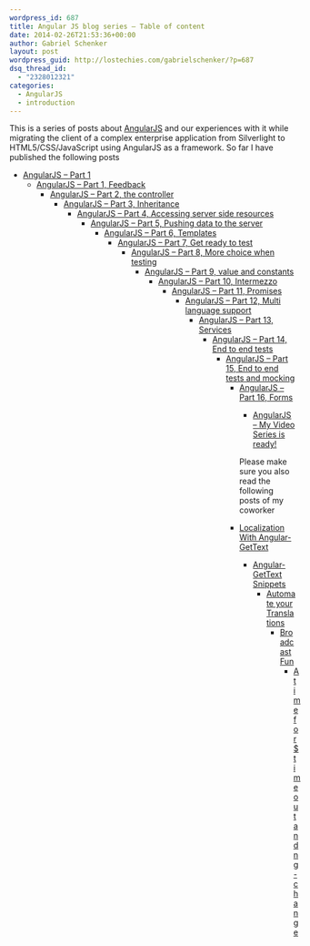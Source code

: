 ```yaml
---
wordpress_id: 687
title: Angular JS blog series – Table of content
date: 2014-02-26T21:53:36+00:00
author: Gabriel Schenker
layout: post
wordpress_guid: http://lostechies.com/gabrielschenker/?p=687
dsq_thread_id:
  - "2328012321"
categories:
  - AngularJS
  - introduction
---
```

This is a series of posts about [AngularJS](http://angularjs.org/) and our experiences with it while migrating the client of a complex enterprise application from Silverlight to HTML5/CSS/JavaScript using AngularJS as a framework. So far I have published the following posts

  * [AngularJS – Part 1](https://lostechies.com/gabrielschenker/2013/12/05/angularjspart-1/) 
      * [AngularJS – Part 1, Feedback](https://lostechies.com/gabrielschenker/2013/12/07/angularjspart-1-feedback/) 
          * [AngularJS – Part 2, the controller](https://lostechies.com/gabrielschenker/2013/12/09/angularjspart-2-the-controller/) 
              * [AngularJS – Part 3, Inheritance](https://lostechies.com/gabrielschenker/2013/12/10/angularjspart-3-inheritance/) 
                  * [AngularJS – Part 4, Accessing server side resources](https://lostechies.com/gabrielschenker/2013/12/12/angularjspart-4-accessing-server-side-resources/) 
                      * [AngularJS – Part 5, Pushing data to the server](https://lostechies.com/gabrielschenker/2013/12/17/angularjspart-5-pushing-data-to-the-server/) 
                          * [AngularJS – Part 6, Templates](https://lostechies.com/gabrielschenker/2013/12/28/angularjspart-6-templates/) 
                              * [AngularJS – Part 7, Get ready to test](https://lostechies.com/gabrielschenker/2013/12/30/angularjspart-7-getting-ready-to-test/) 
                                  * [AngularJS – Part 8, More choice when testing](https://lostechies.com/gabrielschenker/2013/12/30/angularjspart-8-more-choice-when-testing/) 
                                      * [AngularJS – Part 9, value and constants](https://lostechies.com/gabrielschenker/2014/01/14/angularjspart-9-values-and-constants/) 
                                          * [AngularJS – Part 10, Intermezzo](https://lostechies.com/gabrielschenker/2014/01/20/angluarjspart-10-intermezzo/) 
                                              * [AngularJS – Part 11, Promises](https://lostechies.com/gabrielschenker/2014/02/04/angularjspart-11-promises/) 
                                                  * [AngularJS – Part 12, Multi language support](https://lostechies.com/gabrielschenker/2014/02/11/angularjspart-12-multi-language-support/) 
                                                      * [AngularJS – Part 13, Services](https://lostechies.com/gabrielschenker/2014/02/26/angular-jspart-13-services/) 
                                                          * [AngularJS – Part 14, End to end tests](https://lostechies.com/gabrielschenker/2014/04/18/angular-jspart-14-end-to-end-tests/) 
                                                              * [AngularJS – Part 15, End to end tests and mocking](https://lostechies.com/gabrielschenker/2014/04/21/angularjspart-15-end-to-end-tests-and-mocking/) 
                                                                  * [AngularJS – Part 16, Forms](https://lostechies.com/gabrielschenker/2014/05/13/angularjspart-16-forms/) 
                                                                      * [AngularJS – My Video Series is ready!](https://lostechies.com/gabrielschenker/2014/12/12/angular-js-my-video-series-is-ready/)</ul> 
                                                                    Please make sure you also read the following posts of my coworker
                                                                    
                                                                      * [Localization With Angular-GetText](http://outofmemoryexception.wordpress.com/2014/04/02/localization-with-angular-gettext/) 
                                                                          * [Angular-GetText Snippets](http://outofmemoryexception.wordpress.com/2014/04/03/angular-gettext-snippets/) 
                                                                              * [Automate your Translations](http://outofmemoryexception.wordpress.com/2014/09/04/automate-your-translations/) 
                                                                                  * [Broadcast Fun](http://outofmemoryexception.wordpress.com/2014/09/25/broadcast-fun/) 
                                                                                      * [A time for $timeout and ng-change](http://outofmemoryexception.wordpress.com/2014/10/09/a-time-for-timeout-and-ng-change/)</ul>